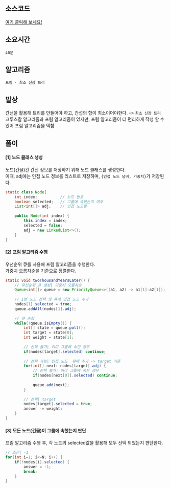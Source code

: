 ## 소스코드
[여기 클릭해 보세요!](https://github.com/BE-Archive/Algorithm-Study/blob/main/wnso-kim/Week_16/BOJ_21924_도시건설/BOJ_21924_도시건설.java)

## 소요시간
`40분`

## 알고리즘
`프림 - 최소 신장 트리`

## 발상 
간선을 활용해 트리를 만들어야 하고, 간섭의 합이 최소이어야한다. -> `최소 신장 트리`   
크루스칼 알고리즘과 프림 알고리즘이 있지만, 프림 알고리즘이 더 편리하게 작성 할 수 있어 프림 알고리즘을 택함   

## 풀이
#### [1] 노드 클래스 생성
노드(건물)간 간선 정보를 저장하기 위해 노드 클래스를 생성한다.   
이때, adj에는 인접 노드 정보를 리스트로 저장하며, `{인접 노드 넘버, 가중치}`가 저장된다.
``` java
static class Node{
    int index;			// 노드 번호
    boolean selected;	// 그룹에 속했는지 여부
    List<int[]> adj;	// 인접 노드들
    
    public Node(int index) {
        this.index = index;
        selected = false;
        adj = new LinkedList<>();
    }
}
```

#### [2] 프림 알고리즘 수행
우선순위 큐를 사용해 프림 알고리즘을 수행한다.   
가중치 오름차순을 기준으로 정렬한다.
``` java
static void twoThousandYearsLater() {
    // 우선순위 큐 생성| 가중치 오름차순
    Queue<int[]> queue = new PriorityQueue<>((a1, a2) -> a1[1]-a2[1]);
    
    // 1번 노드 선택 및 큐에 인접 노드 추가
    nodes[1].selected = true;
    queue.addAll(nodes[1].adj);
    
    // 큐 순회
    while(!queue.isEmpty()) {
        int[] state = queue.poll();
        int target = state[0];
        int weight = state[1];
        
        // 선택 불가| 이미 그룹에 속한 경우 
        if(nodes[target].selected) continue;
        
        // 선택 가능| 인접 노드  큐에 추가 -> target 기준 
        for(int[] next: nodes[target].adj) {
            // 선택 불가| 이미 그룹에 속한 경우 
            if(nodes[next[0]].selected) continue;
            
            queue.add(next);
        }
        
        // 선택| target
        nodes[target].selected = true;
        answer -= weight;
    }
}
```


#### [3] 모든 노드(건물)이 그룹에 속했는지 판단
프림 알고리즘 수행 후, 각 노드의 selected값을 활용해 모두 선택 되었는지 판단한다.
```java
// 조건| -1
for(int i=1; i<=N; i++) {
    if(!nodes[i].selected) {
        answer = -1;
        break;
    }
}
```